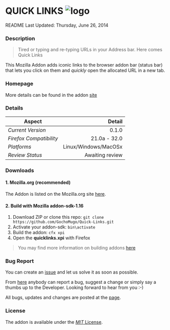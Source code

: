 # QUICK LINKS ![logo][logo] #

README Last Updated: Thursday, June 26, 2014

### Description ###
> Tired or typing and re-typing URLs in your Address bar. Here comes Quick Links

This Mozilla Addon adds iconic links to the browser addon bar (status bar) that lets you click on them and *quickly* open the allocated URL in a new tab.

### Homepage ###
More details can be found in the addon [site][addon-site]

### Details ####

|Aspect|Detail|
|---------|---------:|
|*Current Version*| 0.1.0|
|*Firefox Compatibility*| 21.0a - 32.0|
|*Platforms*| Linux/Windows/MacOSx|
|*Review Status*|Awaiting review|

### Downloads ###

#### 1. Mozilla.org (recommended) ####
The Addon is listed on the Mozilla.org site [here][download-mozilla].

#### 2. Build with Mozilla addon-sdk-1.16 ####
1.	Download ZIP or clone this repo: `git clone https://github.com/GochoMugo/Quick-Links.git`
2.	Activate your addon-sdk: `bin\activate`
3.	Build the addon: `cfx xpi`
4.	Open the **quicklinks.xpi** with Firefox

> You may find more information on building addons [here][addon-sdk]

### Bug Report ###
You can create an [issue][issues] and let us solve it as soon as possible.

From [here][correspondence] anybody can report a bug, suggest a change or simply say a thumbs up to the Developer. Looking forward to hear from you :-)

All bugs, updates and changes are posted  at the [page][bug-report-page]. 

### License ###
The addon is available under the [*MIT* License][license-page]. 

[logo]:https://gochomugo.github.io/Quick-Links/images/logo.png "Quick Links"
[addon-site]:https://gochomugo.github.io/Quick-Links/index.html "Go to Addon Site"
[download-mozilla]:https://addons.mozilla.org/en-US/firefox/addon/quick-links/ "Download from mozilla.org"
[addon-sdk]:https://developer.mozilla.org/en-US/Add-ons/SDK "Tutorials on the addon sdk"
[issues]:https://github.com/GochoMugo/Quick-Links/issues "Issues on Github"
[correspondence]:https://gochomugo.github.io/Quick-Links/bugs_issues.html#correspondence "Report a bug, Suggest a change or Say a Thumbs up"
[bug-report-page]:https://gochomugo.github.io/Quick-Links/bugs_issues.html "View reported bugs and suggested changed"
[license-page]:https://gochomugo.github.io/Quick-Links/license.html "View License"
